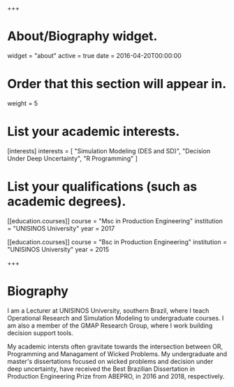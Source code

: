 +++
# About/Biography widget.
widget = "about"
active = true
date = 2016-04-20T00:00:00

# Order that this section will appear in.
weight = 5

# List your academic interests.
[interests]
  interests = [
    "Simulation Modeling (DES and SD)",
    "Decision Under Deep Uncertainty",
    "R Programming"
  ]

# List your qualifications (such as academic degrees).
[[education.courses]]
  course = "Msc in Production Engineering"
  institution = "UNISINOS University"
  year = 2017

[[education.courses]]
  course = "Bsc in Production Engineering"
  institution = "UNISINOS University"
  year = 2015

+++

# Biography

I am a Lecturer at UNISINOS University, southern Brazil, where I teach Operational Research and Simulation Modeling to undergraduate courses. I am also a member of the GMAP Research Group, where I work building decision support tools. 

My academic intersts often gravitate towards the intersection between OR, Programming and Managament of Wicked Problems. My undergraduate and master's dissertations focused on wicked problems and decision under deep uncertainty, have received the Best Brazilian Dissertation in Production Engineering Prize from ABEPRO, in 2016 and 2018, respectively.
